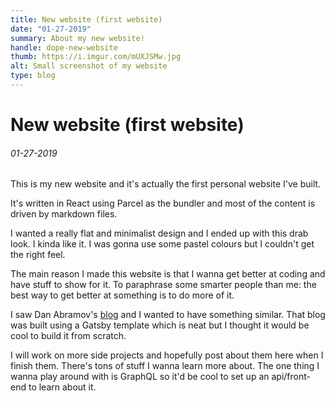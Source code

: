 ```yaml
---
title: New website (first website)
date: "01-27-2019"
summary: About my new website!
handle: dope-new-website
thumb: https://i.imgur.com/mUXJSMw.jpg
alt: Small screenshot of my website
type: blog
---
```


# New website (first website)

###### 01-27-2019

This is my new website and it's actually the first personal website I've built.

It's written in React using Parcel as the bundler and most of the content is driven by markdown files.

I wanted a really flat and minimalist design and I ended up with this drab look. I kinda like it. I was gonna use some pastel colours but I couldn't get the right feel.

The main reason I made this website is that I wanna get better at coding and have stuff to show for it. To paraphrase some smarter people than me: the best way to get better at something is to do more of it.

I saw Dan Abramov's [blog](https://overreacted.io/) and I wanted to have something similar. That blog was built using a Gatsby template which is neat but I thought it would be cool to build it from scratch.

I will work on more side projects and hopefully post about them here when I finish them. There's tons of stuff I wanna learn more about. The one thing I wanna play around with is GraphQL so it'd be cool to set up an api/front-end to learn about it.
